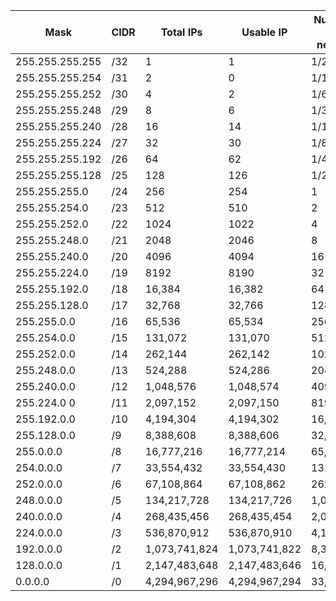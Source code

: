 | Mask          | CIDR|Total IPs        |Usable IP      |Number of /24 networks|
|---            |---  |---              |---            |---        |
|255.255.255.255| /32 | 1               | 1             | 1/256     |
|255.255.255.254| /31 | 2               | 0             | 1/128     |
|255.255.255.252| /30 | 4               | 2             | 1/64      |
|255.255.255.248| /29 | 8               | 6             | 1/32      |
|255.255.255.240| /28 | 16              | 14            | 1/16      |
|255.255.255.224| /27 | 32              | 30            | 1/8       |
|255.255.255.192| /26 | 64              | 62            | 1/4       |
|255.255.255.128| /25 | 128             | 126           | 1/2       |
|255.255.255.0  | /24 | 256             | 254           | 1         |
|255.255.254.0  | /23 | 512             | 510           | 2         |
|255.255.252.0  | /22 | 1024            | 1022          | 4         |
|255.255.248.0  | /21 | 2048            | 2046          | 8         |
|255.255.240.0  | /20 | 4096            | 4094          | 16        |
|255.255.224.0  | /19 | 8192            | 8190          | 32        |
|255.255.192.0  | /18 | 16,384          | 16,382        | 64        |
|255.255.128.0  | /17 | 32,768          | 32,766        | 128       |
|255.255.0.0    | /16 | 65,536          | 65,534        | 256       |
|255.254.0.0    | /15 | 131,072         | 131,070       | 512       |
|255.252.0.0    | /14 | 262,144         | 262,142       | 1024      |
|255.248.0.0    | /13 | 524,288         | 524,286       | 2048      |
|255.240.0.0    | /12 | 1,048,576       | 1,048,574     | 4096      |
|255.224.0 0    | /11 | 2,097,152       | 2,097,150     | 8192      |
|255.192.0.0    | /10 | 4,194,304       | 4,194,302     | 16,384    |
|255.128.0.0    | /9  | 8,388,608       | 8,388,606     | 32,768    |
|255.0.0.0      | /8  | 16,777,216      | 16,777,214    | 65,536    |
|254.0.0.0      | /7  | 33,554,432      | 33,554,430    | 131,072   |
|252.0.0.0      | /6  | 67,108,864      | 67,108,862    | 262,144   |
|248.0.0.0      | /5  | 134,217,728     | 134,217,726   | 1,048,576 |
|240.0.0.0      | /4  | 268,435,456     | 268,435,454   | 2,097,152 |
|224.0.0.0      | /3  | 536,870,912     | 536,870,910   | 4,194,304 |
|192.0.0.0      | /2  | 1,073,741,824   | 1,073,741,822 | 8,388,608 |
|128.0.0.0      | /1  | 2,147,483,648   | 2,147,483,646 | 16,777,216|
|0.0.0.0        | /0  | 4,294,967,296   | 4,294,967,294 | 33,554,432|
